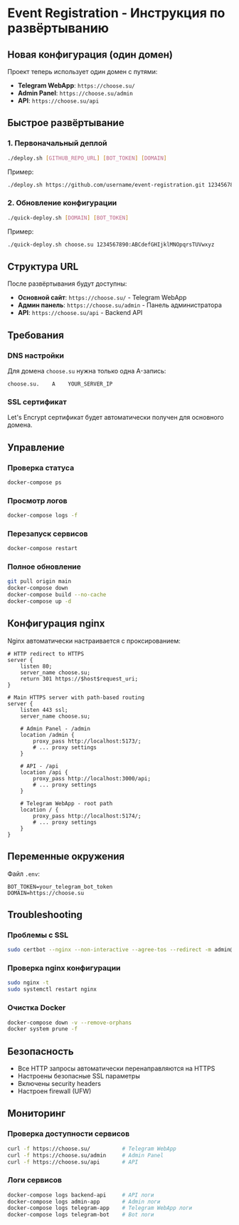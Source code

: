 # Event Registration - Инструкция по развёртыванию

## Новая конфигурация (один домен)

Проект теперь использует один домен с путями:
- **Telegram WebApp**: `https://choose.su/`
- **Admin Panel**: `https://choose.su/admin`
- **API**: `https://choose.su/api`

## Быстрое развёртывание

### 1. Первоначальный деплой

```bash
./deploy.sh [GITHUB_REPO_URL] [BOT_TOKEN] [DOMAIN]
```

Пример:
```bash
./deploy.sh https://github.com/username/event-registration.git 1234567890:ABCdefGHIjklMNOpqrsTUVwxyz choose.su
```

### 2. Обновление конфигурации

```bash
./quick-deploy.sh [DOMAIN] [BOT_TOKEN]
```

Пример:
```bash
./quick-deploy.sh choose.su 1234567890:ABCdefGHIjklMNOpqrsTUVwxyz
```

## Структура URL

После развёртывания будут доступны:

- **Основной сайт**: `https://choose.su/` - Telegram WebApp
- **Админ панель**: `https://choose.su/admin` - Панель администратора
- **API**: `https://choose.su/api` - Backend API

## Требования

### DNS настройки

Для домена `choose.su` нужна только одна A-запись:
```
choose.su.    A    YOUR_SERVER_IP
```

### SSL сертификат

Let's Encrypt сертификат будет автоматически получен для основного домена.

## Управление

### Проверка статуса
```bash
docker-compose ps
```

### Просмотр логов
```bash
docker-compose logs -f
```

### Перезапуск сервисов
```bash
docker-compose restart
```

### Полное обновление
```bash
git pull origin main
docker-compose down
docker-compose build --no-cache
docker-compose up -d
```

## Конфигурация nginx

Nginx автоматически настраивается с проксированием:

```nginx
# HTTP redirect to HTTPS
server {
    listen 80;
    server_name choose.su;
    return 301 https://$host$request_uri;
}

# Main HTTPS server with path-based routing
server {
    listen 443 ssl;
    server_name choose.su;
    
    # Admin Panel - /admin
    location /admin {
        proxy_pass http://localhost:5173/;
        # ... proxy settings
    }
    
    # API - /api
    location /api {
        proxy_pass http://localhost:3000/api;
        # ... proxy settings
    }
    
    # Telegram WebApp - root path
    location / {
        proxy_pass http://localhost:5174/;
        # ... proxy settings
    }
}
```

## Переменные окружения

Файл `.env`:
```env
BOT_TOKEN=your_telegram_bot_token
DOMAIN=https://choose.su
```

## Troubleshooting

### Проблемы с SSL
```bash
sudo certbot --nginx --non-interactive --agree-tos --redirect -m admin@choose.su -d choose.su
```

### Проверка nginx конфигурации
```bash
sudo nginx -t
sudo systemctl restart nginx
```

### Очистка Docker
```bash
docker-compose down -v --remove-orphans
docker system prune -f
```

## Безопасность

- Все HTTP запросы автоматически перенаправляются на HTTPS
- Настроены безопасные SSL параметры
- Включены security headers
- Настроен firewall (UFW)

## Мониторинг

### Проверка доступности сервисов
```bash
curl -f https://choose.su/          # Telegram WebApp
curl -f https://choose.su/admin     # Admin Panel
curl -f https://choose.su/api       # API
```

### Логи сервисов
```bash
docker-compose logs backend-api     # API логи
docker-compose logs admin-app       # Admin логи
docker-compose logs telegram-app    # Telegram WebApp логи
docker-compose logs telegram-bot    # Bot логи
``` 